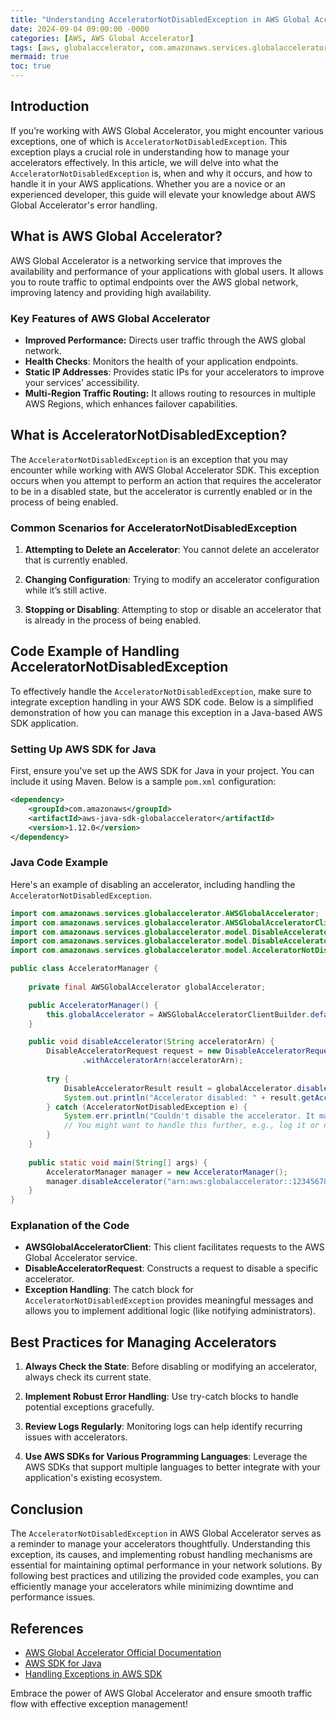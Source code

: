 ```yaml
---
title: "Understanding AcceleratorNotDisabledException in AWS Global Accelerator: A Comprehensive Guide"
date: 2024-09-04 09:00:00 -0000
categories: [AWS, AWS Global Accelerator]
tags: [aws, globalaccelerator, com.amazonaws.services.globalaccelerator.model]
mermaid: true
toc: true
---
```



## Introduction

If you’re working with AWS Global Accelerator, you might encounter various exceptions, one of which is `AcceleratorNotDisabledException`. This exception plays a crucial role in understanding how to manage your accelerators effectively. In this article, we will delve into what the `AcceleratorNotDisabledException` is, when and why it occurs, and how to handle it in your AWS applications. Whether you are a novice or an experienced developer, this guide will elevate your knowledge about AWS Global Accelerator's error handling.

## What is AWS Global Accelerator?

AWS Global Accelerator is a networking service that improves the availability and performance of your applications with global users. It allows you to route traffic to optimal endpoints over the AWS global network, improving latency and providing high availability.

### Key Features of AWS Global Accelerator

- **Improved Performance:** Directs user traffic through the AWS global network.
- **Health Checks**: Monitors the health of your application endpoints.
- **Static IP Addresses**: Provides static IPs for your accelerators to improve your services' accessibility.
- **Multi-Region Traffic Routing:** It allows routing to resources in multiple AWS Regions, which enhances failover capabilities.

## What is AcceleratorNotDisabledException?

The `AcceleratorNotDisabledException` is an exception that you may encounter while working with AWS Global Accelerator SDK. This exception occurs when you attempt to perform an action that requires the accelerator to be in a disabled state, but the accelerator is currently enabled or in the process of being enabled.

### Common Scenarios for AcceleratorNotDisabledException

1. **Attempting to Delete an Accelerator**: You cannot delete an accelerator that is currently enabled.
  
2. **Changing Configuration**: Trying to modify an accelerator configuration while it’s still active.

3. **Stopping or Disabling**: Attempting to stop or disable an accelerator that is already in the process of being enabled.

## Code Example of Handling AcceleratorNotDisabledException

To effectively handle the `AcceleratorNotDisabledException`, make sure to integrate exception handling in your AWS SDK code. Below is a simplified demonstration of how you can manage this exception in a Java-based AWS SDK application.

### Setting Up AWS SDK for Java

First, ensure you've set up the AWS SDK for Java in your project. You can include it using Maven. Below is a sample `pom.xml` configuration:

```xml
<dependency>
    <groupId>com.amazonaws</groupId>
    <artifactId>aws-java-sdk-globalaccelerator</artifactId>
    <version>1.12.0</version>
</dependency>
```

### Java Code Example

Here's an example of disabling an accelerator, including handling the `AcceleratorNotDisabledException`.

```java
import com.amazonaws.services.globalaccelerator.AWSGlobalAccelerator;
import com.amazonaws.services.globalaccelerator.AWSGlobalAcceleratorClientBuilder;
import com.amazonaws.services.globalaccelerator.model.DisableAcceleratorRequest;
import com.amazonaws.services.globalaccelerator.model.DisableAcceleratorResult;
import com.amazonaws.services.globalaccelerator.model.AcceleratorNotDisabledException;

public class AcceleratorManager {
    
    private final AWSGlobalAccelerator globalAccelerator;

    public AcceleratorManager() {
        this.globalAccelerator = AWSGlobalAcceleratorClientBuilder.defaultClient();
    }

    public void disableAccelerator(String acceleratorArn) {
        DisableAcceleratorRequest request = new DisableAcceleratorRequest()
                .withAcceleratorArn(acceleratorArn);
        
        try {
            DisableAcceleratorResult result = globalAccelerator.disableAccelerator(request);
            System.out.println("Accelerator disabled: " + result.getAccelerator().getName());
        } catch (AcceleratorNotDisabledException e) {
            System.err.println("Couldn't disable the accelerator. It may already be disabled or in transition.");
            // You might want to handle this further, e.g., log it or notify an admin
        }
    }
    
    public static void main(String[] args) {
        AcceleratorManager manager = new AcceleratorManager();
        manager.disableAccelerator("arn:aws:globalaccelerator::123456789012:accelerator/abcd1234");
    }
}
```

### Explanation of the Code

- **AWSGlobalAcceleratorClient**: This client facilitates requests to the AWS Global Accelerator service.
- **DisableAcceleratorRequest**: Constructs a request to disable a specific accelerator.
- **Exception Handling**: The catch block for `AcceleratorNotDisabledException` provides meaningful messages and allows you to implement additional logic (like notifying administrators).

## Best Practices for Managing Accelerators

1. **Always Check the State**: Before disabling or modifying an accelerator, always check its current state.

2. **Implement Robust Error Handling**: Use try-catch blocks to handle potential exceptions gracefully.

3. **Review Logs Regularly**: Monitoring logs can help identify recurring issues with accelerators.

4. **Use AWS SDKs for Various Programming Languages**: Leverage the AWS SDKs that support multiple languages to better integrate with your application's existing ecosystem.

## Conclusion

The `AcceleratorNotDisabledException` in AWS Global Accelerator serves as a reminder to manage your accelerators thoughtfully. Understanding this exception, its causes, and implementing robust handling mechanisms are essential for maintaining optimal performance in your network solutions. By following best practices and utilizing the provided code examples, you can efficiently manage your accelerators while minimizing downtime and performance issues.

## References

- [AWS Global Accelerator Official Documentation](https://docs.aws.amazon.com/global-accelerator/latest/adminguide/what-is-global-accelerator.html)
- [AWS SDK for Java](https://docs.aws.amazon.com/sdk-for-java/latest/developer-guide/home.html)
- [Handling Exceptions in AWS SDK](https://docs.aws.amazon.com/sdk-for-java/latest/developer-guide/exception-handling.html)

Embrace the power of AWS Global Accelerator and ensure smooth traffic flow with effective exception management!